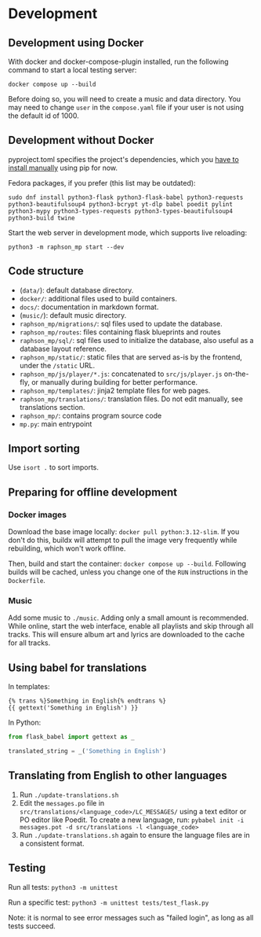 # Development

## Development using Docker

With docker and docker-compose-plugin installed, run the following command to start a local testing server:
```
docker compose up --build
```

Before doing so, you will need to create a music and data directory. You may need to change `user` in the `compose.yaml` file if your user is not using the default id of 1000.

## Development without Docker

pyproject.toml specifies the project's dependencies, which you [have to install manually](https://github.com/pypa/pip/issues/11440) using pip for now.

Fedora packages, if you prefer (this list may be outdated):
```
sudo dnf install python3-flask python3-flask-babel python3-requests python3-beautifulsoup4 python3-bcrypt yt-dlp babel poedit pylint python3-mypy python3-types-requests python3-types-beautifulsoup4 python3-build twine
```

Start the web server in development mode, which supports live reloading:
```
python3 -m raphson_mp start --dev
```

## Code structure

  * (`data/`): default database directory.
  * `docker/`: additional files used to build containers.
  * `docs/`: documentation in markdown format.
  * (`music/`): default music directory.
  * `raphson_mp/migrations/`: sql files used to update the database.
  * `raphson_mp/routes`: files containing flask blueprints and routes
  * `raphson_mp/sql/`: sql files used to initialize the database, also useful as a database layout reference.
  * `raphson_mp/static/`: static files that are served as-is by the frontend, under the `/static` URL.
  * `raphson_mp/js/player/*.js`: concatenated to `src/js/player.js` on-the-fly, or manually during building for better performance.
  * `raphson_mp/templates/`: jinja2 template files for web pages.
  * `raphson_mp/translations/`: translation files. Do not edit manually, see translations section.
  * `raphson_mp/`: contains program source code
  * `mp.py`: main entrypoint

## Import sorting

Use `isort .` to sort imports.

## Preparing for offline development

### Docker images

Download the base image locally: `docker pull python:3.12-slim`. If you don't do this, buildx will attempt to pull the image very frequently while rebuilding, which won't work offline.

Then, build and start the container: `docker compose up --build`. Following builds will be cached, unless you change one of the `RUN` instructions in the `Dockerfile`.

### Music

Add some music to `./music`. Adding only a small amount is recommended. While online, start the web interface, enable all playlists and skip through all tracks. This will ensure album art and lyrics are downloaded to the cache for all tracks.

## Using babel for translations

In templates:
```jinja
{% trans %}Something in English{% endtrans %}
{{ gettext('Something in English') }}
```

In Python:
```py
from flask_babel import gettext as _

translated_string = _('Something in English')
```

## Translating from English to other languages

1. Run `./update-translations.sh`
2. Edit the `messages.po` file in `src/translations/<language_code>/LC_MESSAGES/` using a text editor or PO editor like Poedit. To create a new language, run: `pybabel init -i messages.pot -d src/translations -l <language_code>`
3. Run `./update-translations.sh` again to ensure the language files are in a consistent format.

## Testing

Run all tests: `python3 -m unittest`

Run a specific test: `python3 -m unittest tests/test_flask.py`

Note: it is normal to see error messages such as "failed login", as long as all tests succeed.
